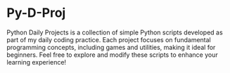 # Py-D-Proj
Python Daily Projects is a collection of simple Python scripts developed as part of my daily coding practice. Each project focuses on fundamental programming concepts, including games and utilities, making it ideal for beginners. Feel free to explore and modify these scripts to enhance your learning experience!

